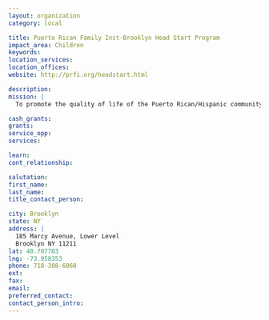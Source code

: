```yaml
---
layout: organization
category: local

title: Puerto Rican Family Inst-Brooklyn Head Start Program
impact_area: Children
keywords: 
location_services: 
location_offices: 
website: http://prfi.org/headstart.html

description: 
mission: |
  To promote the quality of life of the Puerto Rican/Hispanic community by providing bilingual and bicultural human services) in the preventive, health, mental health, education and research areas.

cash_grants: 
grants: 
service_opp: 
services: 

learn: 
cont_relationship: 

salutation: 
first_name: 
last_name: 
title_contact_person: 

city: Brooklyn
state: NY
address: |
  185 Marcy Avenue, Lower Level  
  Brooklyn NY 11211
lat: 40.707703
lng: -73.958353
phone: 718-388-6060
ext: 
fax: 
email: 
preferred_contact: 
contact_person_intro: 
---
```

